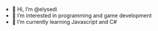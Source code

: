 - 👋 Hi, I’m @elysedi
- 👀 I’m interested in programming and game development
- 🌱 I’m currently learning Javascript and C#


<!---
elysedi/elysedi is a ✨ special ✨ repository because its `README.md` (this file) appears on your GitHub profile.
You can click the Preview link to take a look at your changes.
--->
